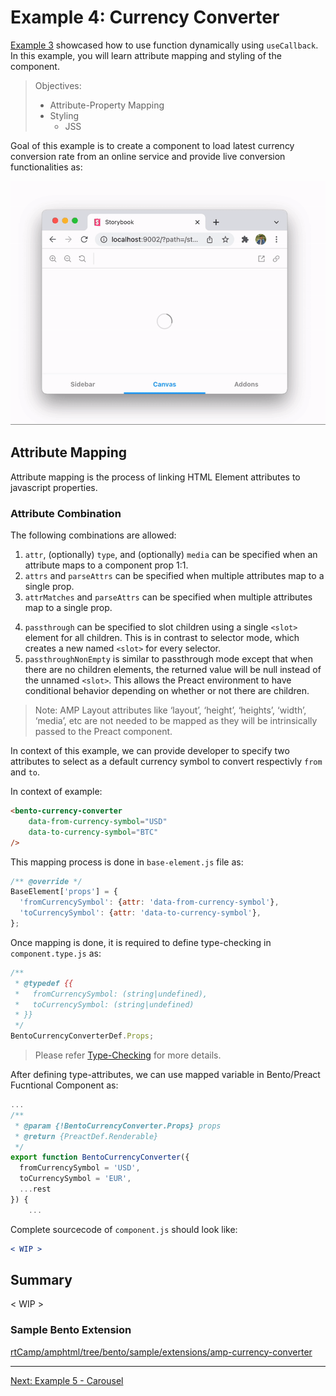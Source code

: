 # Example 4: Currency Converter

[Example 3](./example-3-counter.md) showcased how to use function dynamically using `useCallback`. In this example, you will learn attribute mapping and styling of the component.

> Objectives:
>
> -   Attribute-Property Mapping
> -   Styling
>     -   JSS

Goal of this example is to create a component to load latest currency conversion rate from an online service and provide live conversion functionalities as:

![Currency Converter Demo](img/Example-4-CurrencyConverter.gif)

## Attribute Mapping

Attribute mapping is the process of linking HTML Element attributes to javascript properties.

### Attribute Combination

<!-- src/preact/parse-props.js -->

The following combinations are allowed:

1.  `attr`, (optionally) `type`, and (optionally) `media` can be specified when an attribute maps to a component prop 1:1.
2.  `attrs` and `parseAttrs` can be specified when multiple attributes map to a single prop.
3.  `attrMatches` and `parseAttrs` can be specified when multiple attributes map to a single prop.
<!-- 4.  `selector` can be specified for children of a certain shape and structure according to ChildDef. -->
4.  `passthrough` can be specified to slot children using a single `<slot>` element for all children. This is in contrast to selector mode, which creates a new named `<slot>` for every selector.
5.  `passthroughNonEmpty` is similar to passthrough mode except that when there are no children elements, the returned value will be null instead of the unnamed `<slot>`. This allows the Preact environment to have conditional behavior depending on whether or not there are children.
<!--
-attr: DOM Attribute Name
-attrs: [array of att] with -parseAttrs: witg parsing fn
-attrPrefix: like 'data-param-'
-type:numeric|string|boolean
-media:true?false
-default: -->

> Note: AMP Layout attributes like ‘layout’, ‘height’, ‘heights’, ‘width’, ‘media’, etc are not needed to be mapped as they will be intrinsically passed to the Preact component.

In context of this example, we can provide developer to specify two attributes to select as a default currency symbol to convert respectivly `from` and `to`.

In context of example:

```html
<bento-currency-converter
    data-from-currency-symbol="USD"
    data-to-currency-symbol="BTC"
/>
```

This mapping process is done in `base-element.js` file as:

```jsx
/** @override */
BaseElement['props'] = {
  'fromCurrencySymbol': {attr: 'data-from-currency-symbol'},
  'toCurrencySymbol': {attr: 'data-to-currency-symbol'},
};
```

Once mapping is done, it is required to define type-checking in `component.type.js` as:

```jsx
/**
 * @typedef {{
 *   fromCurrencySymbol: (string|undefined),
 *   toCurrencySymbol: (string|undefined)
 * }}
 */
BentoCurrencyConverterDef.Props;
```

> Please refer [Type-Checking](https://github.com/ampproject/amphtml/blob/main/docs/building-a-bento-amp-extension.md#type-checking) for more details.

After defining type-attributes, we can use mapped variable in Bento/Preact Fucntional Component as:

```jsx
...
/**
 * @param {!BentoCurrencyConverter.Props} props
 * @return {PreactDef.Renderable}
 */
export function BentoCurrencyConverter({
  fromCurrencySymbol = 'USD',
  toCurrencySymbol = 'EUR',
  ...rest
}) {
    ...
```

Complete sourcecode of `component.js` should look like:

```jsx
< WIP >
```

## Summary

<!-- In this example, you walked through how to utilise dynamic function calling using `useCallback`. In [next tutorial](example-4-currency-converter.md), you will learn about attribute mapping and stylign of the Bento Component. -->

< WIP >

### Sample Bento Extension

[rtCamp/amphtml/tree/bento/sample/extensions/amp-currency-converter](https://github.com/rtCamp/amphtml/tree/bento/sample/extensions/amp-currency-converter)

<hr/>
<a href="example-5-carousel.md">Next: Example 5 - Carousel</a>

